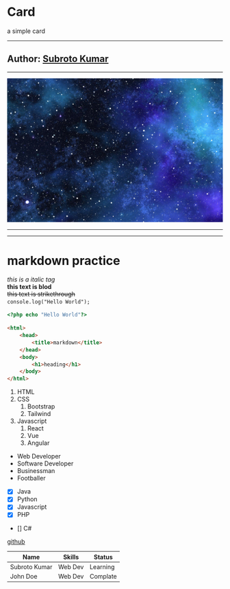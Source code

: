 # Card  
a simple card

--- 
## Author: [Subroto Kumar](https://fb.com/profile.php?id=100087891582825)  
---
![blue sky](./sky.jpg)

--- 
---  
# markdown practice  
_this is a italic tag_  
__this text is blod__  
~~this text is strikethrough~~  
`console.log("Hello World");`

```php
<?php echo "Hello World"?>
```
```html
<html>
    <head>
        <title>markdown</title>
    </head>
    <body>
        <h1>heading</h1>
    </body>
</html>
```
1. HTML
2. CSS
    1. Bootstrap
    2. Tailwind
3. Javascript
    1. React
    2. Vue
    3. Angular  
     
- Web Developer
- Software Developer
- Businessman
- Footballer  

- [x] Java
- [x] Python
- [x] Javascript
- [x] PHP
- [] C#  

[github](https://github.com/subrotokumar7)  

|Name|Skills|Status|  
|---| ---|---|
|Subroto Kumar|Web Dev|Learning|  
|John Doe|Web Dev|Complate |

